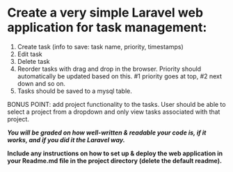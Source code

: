 # Create a very simple Laravel web application for task management:

1. Create task (info to save: task name, priority, timestamps)
2. Edit task
3. Delete task
4. Reorder tasks with drag and drop in the browser. Priority should automatically be updated based on this. #1 priority goes at top, #2 next down and so on.
5. Tasks should be saved to a mysql table.

BONUS POINT: add project functionality to the tasks. User should be able to select a project from a dropdown and only view tasks associated with that project.

_**You will be graded on how well-written & readable your code is, if it works, and if you did it the Laravel way.**_

**Include any instructions on how to set up & deploy the web application in your Readme.md file in the project directory (delete the default readme).**

